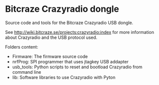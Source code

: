 # Bitcraze Crazyradio dongle

Source code and tools for the Bitcraze Crazyradio USB dongle.

See http://wiki.bitcraze.se/projects:crazyradio:index for more information about
Crazyradio and the USB protocol used.

Folders content:

- Firmware: The firmware source code
- nrfProg:  SPI programmer that uses jtagkey USB addapter
- usb_tools: Python scripts to reset and bootload Crazyradio from command line
- lib: Software libraries to use Crazyradio with Pyton
